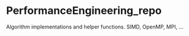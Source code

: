 # PerformanceEngineering_repo
Algorithm implementations and helper functions. SIMD, OpenMP, MPI, ...
